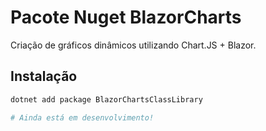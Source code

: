 # Pacote Nuget BlazorCharts
Criação de gráficos dinâmicos utilizando Chart.JS + Blazor.

## Instalação
```sh
dotnet add package BlazorChartsClassLibrary

# Ainda está em desenvolvimento!
